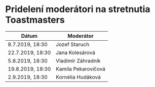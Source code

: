 # Pridelení moderátori na stretnutia Toastmasters

| Dátum            | Moderátor            |
|------------------|----------------------|
| 8.7.2019, 18:30  | Jozef Staruch        |
| 22.7.2019, 18:30 | Jana Kolesárová      |
| 5.8.2019, 18:30  | Vladimír Záhradník   |
| 19.8.2019, 18:30 | Kamila Pekarovičová  |
| 2.9.2019, 18:30  | Kornélia Hudáková    |
